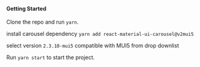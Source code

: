 #### Getting Started

Clone the repo and run `yarn`.

install carousel dependency `yarn add react-material-ui-carousel@v2mui5`

select version `2.3.10-mui5` compatible with MUI5 from drop downlist

Run `yarn start` to start the project.
